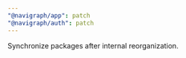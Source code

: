 ```yaml
---
"@navigraph/app": patch
"@navigraph/auth": patch
---
```


Synchronize packages after internal reorganization.
